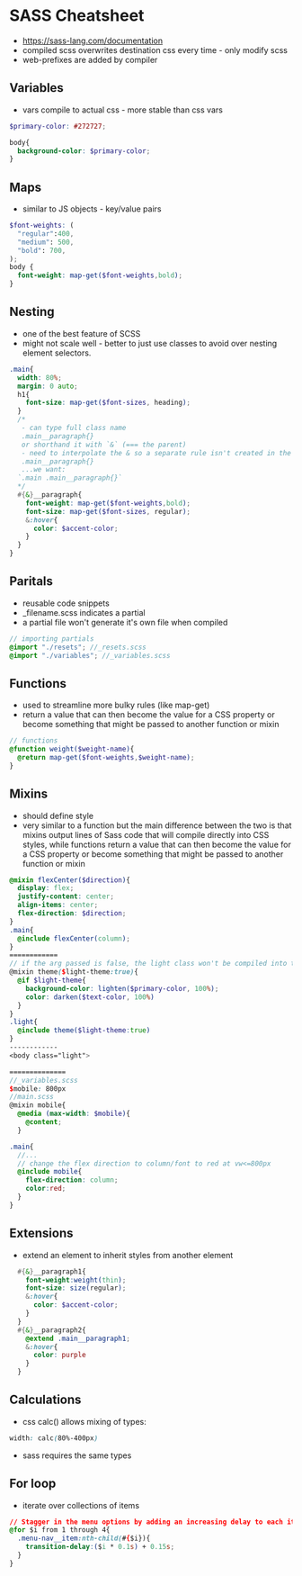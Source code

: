 # SASS Cheatsheet
- https://sass-lang.com/documentation
- compiled scss overwrites destination css every time - only modify scss
- web-prefixes are added by compiler


## Variables
- vars compile to actual css - more stable than css vars
```scss
$primary-color: #272727;

body{
  background-color: $primary-color;
}
```

## Maps
- similar to JS objects - key/value pairs
```scss
$font-weights: (
  "regular":400,
  "medium": 500,
  "bold": 700,
);
body {
  font-weight: map-get($font-weights,bold);
}
```

## Nesting
- one of the best feature of SCSS
- might not scale well - better to just use classes to avoid over nesting element selectors.
```scss
.main{
  width: 80%;
  margin: 0 auto;
  h1{
    font-size: map-get($font-sizes, heading);
  }
  /*
   - can type full class name
   .main__paragraph{}
   or shorthand it with `&` (=== the parent)
   - need to interpolate the & so a separate rule isn't created in the css :
   .main__paragraph{} 
   ...we want: 
  `.main .main__paragraph{}`
  */
  #{&}__paragraph{
    font-weight: map-get($font-weights,bold);
    font-size: map-get($font-sizes, regular);
    &:hover{
      color: $accent-color;
    }
  }
}
```

## Paritals
- reusable code snippets
- _filename.scss indicates a partial 
- a partial file won't generate it's own file when compiled
```scss
// importing partials
@import "./resets"; //_resets.scss
@import "./variables"; //_variables.scss
```

## Functions
- used to streamline more bulky rules (like map-get)
- return a value that can then become the value for a CSS property or become something that might be passed to another function or mixin
```scss
// functions
@function weight($weight-name){
  @return map-get($font-weights,$weight-name);
}
```

## Mixins
- should define style
- very similar to a function but the main difference between the two is that mixins output lines of Sass code that will compile directly into CSS styles, while functions return a value that can then become the value for a CSS property or become something that might be passed to another function or mixin
```scss
@mixin flexCenter($direction){
  display: flex;
  justify-content: center;
  align-items: center;
  flex-direction: $direction;
}
.main{
  @include flexCenter(column);
}
============
// if the arg passed is false, the light class won't be compiled into the css
@mixin theme($light-theme:true){
  @if $light-theme{
    background-color: lighten($primary-color, 100%);
    color: darken($text-color, 100%)
  }
}
.light{
  @include theme($light-theme:true)
}
------------
<body class="light">

==============
//_variables.scss
$mobile: 800px
//main.scss
@mixin mobile{
  @media (max-width: $mobile){
    @content;
  }

.main{
  //...
  // change the flex direction to column/font to red at vw<=800px
  @include mobile{
    flex-direction: column;
    color:red;
  }
}
```

## Extensions
- extend an element to inherit styles from another element
```scss
  #{&}__paragraph1{
    font-weight:weight(thin);
    font-size: size(regular);
    &:hover{
      color: $accent-color;
    }
  }
  #{&}__paragraph2{
    @extend .main__paragraph1;
    &:hover{
      color: purple
    }
  }
```

## Calculations
- css calc() allows mixing of types:
```css
width: calc(80%-400px)
```
- sass requires the same types

## For loop
- iterate over collections of items
```css
// Stagger in the menu options by adding an increasing delay to each item
@for $i from 1 through 4{
  .menu-nav__item:nth-child(#{$i}){
    transition-delay:($i * 0.1s) + 0.15s;
  }
}
```